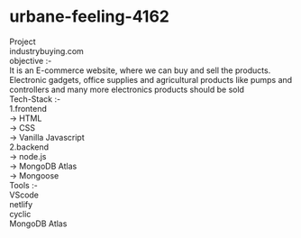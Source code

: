 # urbane-feeling-4162

Project<br/> industrybuying.com<br/>
objective   :- <br/>It is an E-commerce website, where we can buy and sell the products.
             Electronic gadgets, office supplies and agricultural products like pumps and controllers and many more electronics products should be sold<br/>
Tech-Stack  :- <br/>
1.frontend<br/>
                -> HTML<br/>
                -> CSS<br/>
                -> Vanilla Javascript<br/>
2.backend<br/>
                -> node.js<br/>
                -> MongoDB Atlas<br/>
                -> Mongoose<br/>
Tools       :-<br/>
VScode<br/>netlify<br/>cyclic<br/>MongoDB Atlas<br/>
